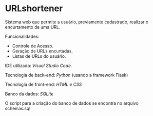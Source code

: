 # URLshortener



Sistema web que permite a usuário, previamente cadastrado, realizar o encurtamento de uma URL. 



Funcionalidades: 

- Controle de Acesso. 
- Geração de URLs encurtadas. 
- Listas de URLs do usuário. 



IDE utilizada: *Visual Studio Code.* 

Tecnologia de back-end: *Python* (usando a framework Flask)

Tecnologia de front-end: *HTML e CSS*

Banco da dados: *SQLite*

O script para a criação do banco de dados se encontra no arquivo schemas.sql
